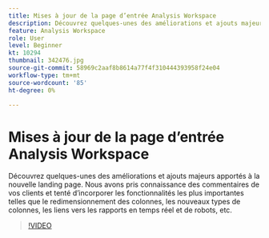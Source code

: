 ```yaml
---
title: Mises à jour de la page d’entrée Analysis Workspace
description: Découvrez quelques-unes des améliorations et ajouts majeurs apportés à la nouvelle landing page. Nous avons pris connaissance des commentaires de vos clients et tenté d’incorporer les éléments les plus importants.. (Les descriptions doivent comporter entre 60 et 160 caractères)
feature: Analysis Workspace
role: User
level: Beginner
kt: 10294
thumbnail: 342476.jpg
source-git-commit: 58969c2aaf8b8614a77f4f310444393958f24e04
workflow-type: tm+mt
source-wordcount: '85'
ht-degree: 0%

---
```



# Mises à jour de la page d’entrée Analysis Workspace

Découvrez quelques-unes des améliorations et ajouts majeurs apportés à la nouvelle landing page. Nous avons pris connaissance des commentaires de vos clients et tenté d’incorporer les fonctionnalités les plus importantes telles que le redimensionnement des colonnes, les nouveaux types de colonnes, les liens vers les rapports en temps réel et de robots, etc.

>[!VIDEO](https://video.tv.adobe.com/v/342476/?quality=12&learn=on)
